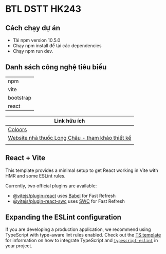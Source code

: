 # BTL DSTT HK243

## Cách chạy dự án
- Tải npm version 10.5.0
- Chạy npm install để tải các dependencies
- Chạy npm run dev.
## Danh sách công nghệ tiêu biểu
|               |
| ------------- |
| npm |
| vite |
| bootstrap |
| react |


| Link hữu ích     | 
| ------------- |
| [Coloors](https://coolors.co/0d1b2a-1b263b-415a77-778da9-e0e1dd)  | 
| [Website nhà thuốc Long Châu - tham khảo thiết kế](https://nhathuoclongchau.com.vn/)  | 
|   | 

## React + Vite
This template provides a minimal setup to get React working in Vite with HMR and some ESLint rules.

Currently, two official plugins are available:

- [@vitejs/plugin-react](https://github.com/vitejs/vite-plugin-react/blob/main/packages/plugin-react) uses [Babel](https://babeljs.io/) for Fast Refresh
- [@vitejs/plugin-react-swc](https://github.com/vitejs/vite-plugin-react/blob/main/packages/plugin-react-swc) uses [SWC](https://swc.rs/) for Fast Refresh

## Expanding the ESLint configuration

If you are developing a production application, we recommend using TypeScript with type-aware lint rules enabled. Check out the [TS template](https://github.com/vitejs/vite/tree/main/packages/create-vite/template-react-ts) for information on how to integrate TypeScript and [`typescript-eslint`](https://typescript-eslint.io) in your project.

